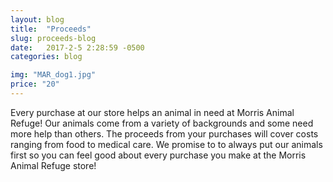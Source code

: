 ```yaml
---
layout: blog
title:  "Proceeds"
slug: proceeds-blog
date:   2017-2-5 2:28:59 -0500
categories: blog

img: "MAR_dog1.jpg"
price: "20"
---
```

Every purchase at our store helps an animal in need at Morris Animal Refuge! Our animals come from a variety of backgrounds and some need more help than others. The proceeds from your purchases will cover costs ranging from food to medical care. We promise to to always put our animals first so you can feel good about every purchase you make at the Morris Animal Refuge store!
